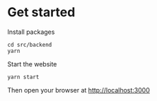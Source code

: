 # Get started
Install packages
```shell
cd src/backend
yarn
```

Start the website
```shell
yarn start
```

Then open your browser at [http://localhost:3000](http://localhost:3000)